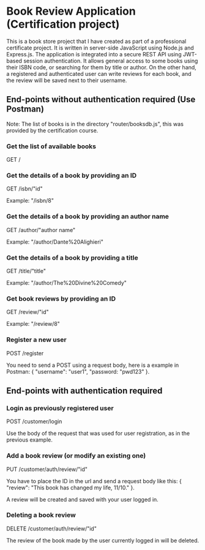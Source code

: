 # Book Review Application (Certification project)

This is a book store project that I have created as part of a professional certificate project. It is written in server-side JavaScript using Node.js and Express.js. The application is integrated into a secure REST API using JWT-based session authentication. It allows general access to some books using their ISBN code, or searching for them by title or author. On the other hand, a registered and authenticated user can write reviews for each book, and the review will be saved next to their username.

## End-points without authentication required (Use Postman)

Note: The list of books is in the directory "router/booksdb.js", this was provided by the certification course.

### Get the list of available books

GET /

### Get the details of a book by providing an ID

GET /isbn/"id"

Example: "/isbn/8"

### Get the details of a book by providing an author name

GET /author/"author name"

Example: "/author/Dante%20Alighieri"

### Get the details of a book by providing a title

GET /title/"title"

Example: "/author/The%20Divine%20Comedy"

### Get book reviews by providing an ID

GET /review/"id"

Example: "/review/8"

### Register a new user

POST /register

You need to send a POST using a request body, here is a example in Postman: { "username": "user1", "password: "pwd123" }.

## End-points with authentication required

### Login as previously registered user

POST /customer/login

Use the body of the request that was used for user registration, as in the previous example.

### Add a book review (or modify an existing one)

PUT /customer/auth/review/"id"

You have to place the ID in the url and send a request body like this: { "review": "This book has changed my life, 11/10." }.

A review will be created and saved with your user logged in.

### Deleting a book review

DELETE /customer/auth/review/"id"

The review of the book made by the user currently logged in will be deleted.
